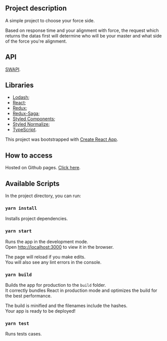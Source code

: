 ## Project description

A simple project to choose your force side.

Based on response time and your alignment with force, the request which returns the datas first
will determine who will be your master and what side of the force you're alignment.

## API

[SWAPI](https://swapi.dev/api/).

## Libraries

- [Lodash](https://lodash.com/);
- [React](https://pt-br.reactjs.org/);
- [Redux](https://redux.js.org/);
- [Redux-Saga](https://redux-saga.js.org/);
- [Styled Components](https://styled-components.com/);
- [Styled Normalize](https://github.com/sergeysova/styled-normalize);
- [TypeScript](https://www.typescriptlang.org/).

This project was bootstrapped with [Create React App](https://github.com/facebook/create-react-app).

## How to access

Hosted on Github pages. [Click here](https://jgamaraalv.github.io/force-side/).

## Available Scripts

In the project directory, you can run:

### `yarn install`

Installs project dependencies.

### `yarn start`

Runs the app in the development mode.<br />
Open [http://localhost:3000](http://localhost:3000) to view it in the browser.

The page will reload if you make edits.<br />
You will also see any lint errors in the console.

### `yarn build`

Builds the app for production to the `build` folder.<br />
It correctly bundles React in production mode and optimizes the build for the best performance.

The build is minified and the filenames include the hashes.<br />
Your app is ready to be deployed!

### `yarn test`

Runs tests cases.
